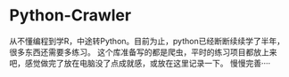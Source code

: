 # Python-Crawler
从不懂编程到学R，中途转Python。目前为止，python已经断断续续学了半年，很多东西还需要多练习。
这个库准备写的都是爬虫，平时的练习项目都放上来吧，感觉做完了放在电脑没了点成就感，或放在这里记录一下。
慢慢完善····

